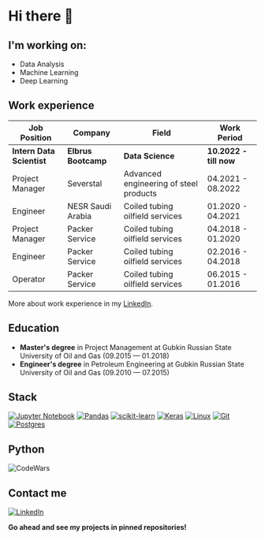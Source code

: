 # Hi there  👋

## I'm working on:
- Data Analysis
- Machine Learning
- Deep Learning


## Work experience 
| Job Position                 | Company              | Field                                     | Work Period            |
| -----------------------------| ---------------------| ------------------------------------------| -----------------------|
| **Intern Data Scientist**    | **Elbrus Bootcamp**  | **Data Science**                          | **10.2022 - till now** |
| Project Manager              | Severstal            | Advanced engineering of steel products    | 04.2021 - 08.2022      |
| Engineer                     | NESR Saudi Arabia    | Coiled tubing oilfield services           | 01.2020 - 04.2021      |
| Project Manager              | Packer Service       | Coiled tubing oilfield services           | 04.2018 - 01.2020      |
| Engineer                     | Packer Service       | Coiled tubing oilfield services           | 02.2016 - 04.2018      |
| Operator                     | Packer Service       | Coiled tubing oilfield services           | 06.2015 - 01.2016      |


More about work experience in my [LinkedIn](https://www.linkedin.com/in/gaidarov/).<br>

## Education 
- **Master's degree** in Project Management at Gubkin Russian State University of Oil and Gas (09.2015 — 01.2018)
- **Engineer's degree** in Petroleum Engineering at Gubkin Russian State University of Oil and Gas (09.2010 — 07.2015)

## Stack
[![Jupyter Notebook](https://img.shields.io/badge/jupyter-%23FA0F00.svg?style=for-the-badge&logo=jupyter&logoColor=white)](https://jupyter.org)
[![Pandas](https://img.shields.io/badge/pandas-%23150458.svg?style=for-the-badge&logo=pandas&logoColor=white)](https://pandas.pydata.org)
[![scikit-learn](https://img.shields.io/badge/scikit--learn-%23F7931E.svg?style=for-the-badge&logo=scikit-learn&logoColor=white)](https://scikit-learn.org/)
[![Keras](https://img.shields.io/badge/Keras-%23D00000.svg?style=for-the-badge&logo=Keras&logoColor=white)](https://keras.io)
[![Linux](https://img.shields.io/badge/Linux-FCC624?style=for-the-badge&logo=linux&logoColor=black)](https://www.kernel.org)
[![Git](https://img.shields.io/badge/git-%23F05033.svg?style=for-the-badge&logo=git&logoColor=white)](https://git-scm.com)
[![Postgres](https://img.shields.io/badge/postgres-%23316192.svg?style=for-the-badge&logo=postgresql&logoColor=white)](https://www.postgresql.org)

## Python 
![CodeWars](https://www.codewars.com/users/gaidarov/badges/small)

## Contact me 
[![LinkedIn](https://img.shields.io/badge/linkedin-%230077B5.svg?style=for-the-badge&logo=linkedin&logoColor=white)](https://www.linkedin.com/in/gaidarov/)

**Go ahead and see my projects in pinned repositories!**
